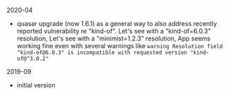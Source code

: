 2020-04

- quasar upgrade (now 1.6.1) as a general way to also address
  recently reported vulnerability re "kind-of".
  Let's see with a "kind-of=6.0.3" resolution,
  Let's see with a "minimist=1.2.3" resolution,
  App seems working fine even with several warnings like
  `warning Resolution field "kind-of@6.0.3" is incompatible with requested version "kind-of@^3.0.2"`

2019-09

- initial version
